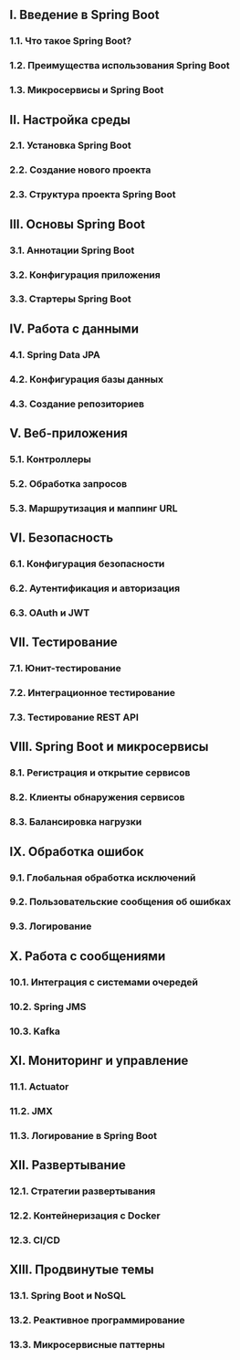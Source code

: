 ## I. Введение в Spring Boot
### 1.1. Что такое Spring Boot?
### 1.2. Преимущества использования Spring Boot
### 1.3. Микросервисы и Spring Boot

## II. Настройка среды
### 2.1. Установка Spring Boot
### 2.2. Создание нового проекта
### 2.3. Структура проекта Spring Boot

## III. Основы Spring Boot
### 3.1. Аннотации Spring Boot
### 3.2. Конфигурация приложения
### 3.3. Стартеры Spring Boot

## IV. Работа с данными
### 4.1. Spring Data JPA
### 4.2. Конфигурация базы данных
### 4.3. Создание репозиториев

## V. Веб-приложения
### 5.1. Контроллеры
### 5.2. Обработка запросов
### 5.3. Маршрутизация и маппинг URL

## VI. Безопасность
### 6.1. Конфигурация безопасности
### 6.2. Аутентификация и авторизация
### 6.3. OAuth и JWT

## VII. Тестирование
### 7.1. Юнит-тестирование
### 7.2. Интеграционное тестирование
### 7.3. Тестирование REST API

## VIII. Spring Boot и микросервисы
### 8.1. Регистрация и открытие сервисов
### 8.2. Клиенты обнаружения сервисов
### 8.3. Балансировка нагрузки

## IX. Обработка ошибок
### 9.1. Глобальная обработка исключений
### 9.2. Пользовательские сообщения об ошибках
### 9.3. Логирование

## X. Работа с сообщениями
### 10.1. Интеграция с системами очередей
### 10.2. Spring JMS
### 10.3. Kafka

## XI. Мониторинг и управление
### 11.1. Actuator
### 11.2. JMX
### 11.3. Логирование в Spring Boot

## XII. Развертывание
### 12.1. Стратегии развертывания
### 12.2. Контейнеризация с Docker
### 12.3. CI/CD

## XIII. Продвинутые темы
### 13.1. Spring Boot и NoSQL
### 13.2. Реактивное программирование
### 13.3. Микросервисные паттерны

